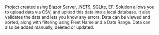 Project created using Blazor Server, .NET9, SQLite, EF. 
Solution allows you to upload data via CSV, and upload this data into a local database. It also validates the data and lets you know any errors.
Data can be viewed and sorted, along with filtering using Fleet Name and a Date Range. 
Data can also be added manually, deleted or updated.

